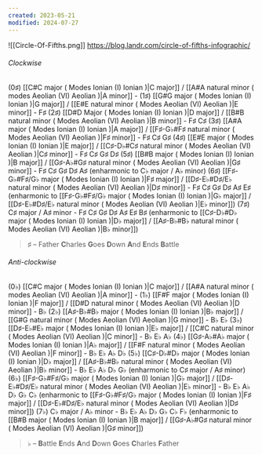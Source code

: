 ```yaml
---
created: 2023-05-21
modified: 2024-07-27
---
```

![[Circle-Of-Fifths.png]]
https://blog.landr.com/circle-of-fifths-infographic/

###### *Clockwise*
(0♯) [[C#C major ( Modes Ionian (I) Ionian )|C major]] / [[A#A natural minor ( modes Aeolian (VI) Aeolian )|A minor]] - 
(1♯) [[G#G major ( Modes Ionian (I) Ionian )|G major]] / [[E#E natural minor ( Modes Aeolian (VI) Aeolian )|E minor]] - F♯
(2♯) [[D#D Major ( Modes Ionian (I) Ionian )|D major]] / [[B#B natural minor ( Modes Aeolian (VI) Aeolian )|B minor]] - F♯ C♯
(3♯) [[A#A major ( Modes Ionian (I) Ionian )|A major]] / [[F♯-G♭#F♯ natural minor ( Modes Aeolian (VI) Aeolian )|F♯ minor]] - F♯ C♯ G♯
(4♯) [[E#E major ( Modes Ionian (I) Ionian )|E major]] / [[C♯-D♭#C♯ natural minor ( Modes Aeolian (VI) Aeolian )|C♯ minor]] - F♯ C♯ G♯ D♯
(5♯) [[B#B major ( Modes Ionian (I) Ionian )|B major]] / [[G♯-A♭#G♯ natural minor ( Modes Aeolian (VI) Aeolian )|G♯ minor]] - F♯ C♯ G♯ D♯ A♯ (enharmonic to C♭ major / A♭ minor)
(6♯) [[F♯-G♭#F♯/G♭ major ( Modes Ionian (I) Ionian )|F♯ major]] / [[D♯-E♭#D♯/E♭ natural minor ( Modes Aeolian (VI) Aeolian )|D♯ minor]] - F♯ C♯ G♯ D♯ A♯ E♯ (enharmonic to [[F♯-G♭#F♯/G♭ major ( Modes Ionian (I) Ionian )|G♭ major]] / [[D♯-E♭#D♯/E♭ natural minor ( Modes Aeolian (VI) Aeolian )|E♭ minor]])
(7♯) C♯ major / A♯ minor - F♯ C♯ G♯ D♯ A♯ E♯ B♯ (enharmonic to [[C♯-D♭#D♭ major ( Modes Ionian (I) Ionian )|D♭ major]] / [[A♯-B♭#B♭ natural minor ( Modes Aeolian (VI) Aeolian )|B♭ minor]])

>♯ – Father **C**harles **G**oes **D**own **A**nd **E**nds **B**attle

###### *Anti-clockwise*
(0♭) [[C#C major ( Modes Ionian (I) Ionian )|C major]] / [[A#A natural minor ( modes Aeolian (VI) Aeolian )|A minor]] - 
(1♭) [[F#F major ( Modes Ionian (I) Ionian )|F major]] / [[D#D natural minor ( Modes Aeolian (VI) Aeolian )|D minor]] - B♭
(2♭) [[A♯-B♭#B♭ major ( Modes Ionian (I) Ionian )|B♭ major]] / [[G#G natural minor ( Modes Aeolian (VI) Aeolian )|G minor]] - B♭ E♭
(3♭) [[D♯-E♭#E♭ major ( Modes Ionian (I) Ionian )|E♭ major]] / [[C#C natural minor ( Modes Aeolian (VI) Aeolian )|C minor]] - B♭ E♭ A♭
(4♭) [[G♯-A♭#A♭ major ( Modes Ionian (I) Ionian )|A♭ major]] / [[F#F natural minor ( Modes Aeolian (VI) Aeolian )|F minor]] - B♭ E♭ A♭ D♭
(5♭) [[C♯-D♭#D♭ major ( Modes Ionian (I) Ionian )|D♭ major]] / [[A♯-B♭#B♭ natural minor ( Modes Aeolian (VI) Aeolian )|B♭ minor]] - B♭ E♭ A♭ D♭ G♭ (enharmonic to C♯ major / A♯ minor)
(6♭) [[F♯-G♭#F♯/G♭ major ( Modes Ionian (I) Ionian )|G♭ major]] / [[D♯-E♭#D♯/E♭ natural minor ( Modes Aeolian (VI) Aeolian )|E♭ minor]] - B♭ E♭ A♭ D♭ G♭ C♭ (enharmonic to [[F♯-G♭#F♯/G♭ major ( Modes Ionian (I) Ionian )|F♯ major]] / [[D♯-E♭#D♯/E♭ natural minor ( Modes Aeolian (VI) Aeolian )|D♯ minor]])
(7♭) C♭ major / A♭ minor - B♭ E♭ A♭ D♭ G♭ C♭ F♭ (enharmonic to [[B#B major ( Modes Ionian (I) Ionian )|B major]] / [[G♯-A♭#G♯ natural minor ( Modes Aeolian (VI) Aeolian )|G♯ minor]])

>♭ – **B**attle **E**nds **A**nd **D**own **G**oes **C**harles **F**ather